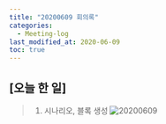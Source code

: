```yaml
---
title: "20200609 회의록"
categories:
  - Meeting-log
last_modified_at: 2020-06-09
toc: true
---
```


## [오늘 한 일]
> 1. 시나리오, 블록 생성
![20200609](https://user-images.githubusercontent.com/63771579/84676337-5a05a380-af68-11ea-98c3-6382edd8fec2.png)

